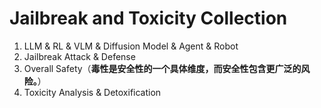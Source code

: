 # Jailbreak and Toxicity Collection
1. LLM & RL & VLM & Diffusion Model & Agent & Robot
2. Jailbreak Attack & Defense
3. Overall Safety（**毒性是安全性的一个具体维度，而安全性包含更广泛的风险。**）
5. Toxicity Analysis & Detoxification
